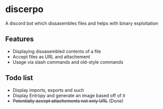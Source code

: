 # discerpo

A discord bot which dissasembles files and helps with binary exploitation

## Features
- Displaying dissasembled contents of a file
- Accept files as URL and attachement
- Usage via slash commands and old-style commands

## Todo list
- Display imports, exports and such
- Display Entropy and generate an image based off of it
- ~~Potentially accept attachements not only URL~~ (Done)
